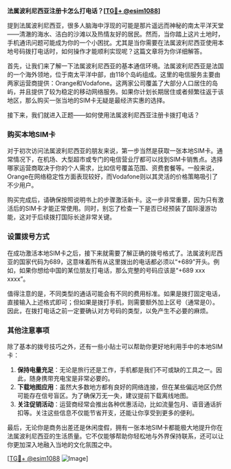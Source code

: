 **法属波利尼西亚注册卡怎么打电话？[[TG💪+ @esim1088](https://t.me/s/esim1088)]**

提到法属波利尼西亚，很多人脑海中浮现的可能是那片遥远而神秘的南太平洋天堂——清澈的海水、洁白的沙滩以及热情友好的居民。然而，当你踏上这片土地时，手机通讯问题可能成为你的一个小困扰。尤其是当你需要在法属波利尼西亚使用本地号码拨打电话时，如何操作才能顺利实现呢？这篇文章将为你详细解答。

首先，让我们来了解一下法属波利尼西亚的基本通信环境。法属波利尼西亚是法国的一个海外领地，位于南太平洋中部，由118个岛屿组成。这里的电信服务主要由两家运营商提供：Orange和Vodafone。这两家公司覆盖了大部分人口居住的岛屿，并且提供了较为稳定的移动网络服务。如果你计划长期居住或者频繁往返于该地区，那么购买一张当地的SIM卡无疑是最经济实惠的选择。

接下来，我们就进入正题——如何使用法属波利尼西亚注册卡拨打电话？

### 购买本地SIM卡

对于初次访问法属波利尼西亚的朋友来说，第一步当然是获取一张本地SIM卡。通常情况下，在机场、大型超市或专门的电信营业厅都可以找到SIM卡销售点。选择哪家运营商取决于你的个人需求，比如信号覆盖范围、资费套餐等。一般来说，Orange在网络稳定性方面表现较好，而Vodafone则以其灵活的价格策略吸引了不少用户。

购买完成后，请确保按照说明书上的步骤激活新卡。这一步非常重要，因为只有激活后的SIM卡才能正常使用。同时，别忘了检查一下是否已经预装了国际漫游功能，这对于后续拨打国际长途非常关键。

### 设置拨号方式

在成功激活本地SIM卡之后，接下来就需要了解正确的拨号格式了。法属波利尼西亚的国家代码为689，这意味着所有从这里拨出的电话都必须以“+689”开头。例如，如果你想给中国的某位朋友打电话，那么完整的号码应该是“+689 xxx xxxx”。

值得注意的是，不同类型的通话可能会有不同的费用标准。如果是拨打固定电话，直接输入上述格式即可；但如果是拨打手机，则需要额外加上区号（通常是0）。因此，在拨打电话之前一定要确认对方号码的类型，以免产生不必要的麻烦。

### 其他注意事项

除了基本的拨号技巧之外，还有一些小贴士可以帮助你更好地利用手中的本地SIM卡：

1. **保持电量充足**：无论是旅行还是工作，手机都是我们不可或缺的工具之一。因此，随身携带充电宝是非常必要的。
2. **下载地图应用**：虽然大多数地方都有良好的网络连接，但在某些偏远地区仍然可能存在信号盲区。为了确保万无一失，建议提前下载离线地图。
3. **关注促销活动**：运营商经常会推出各种优惠活动，比如流量包月、语音通话折扣等。关注这些信息不仅能节省开支，还能让你享受到更多的便利。

最后，无论你是商务出差还是休闲度假，拥有一张本地SIM卡都能极大地提升你在法属波利尼西亚的生活质量。它不仅能够帮助你轻松地与外界保持联系，还可以让你更加深入地融入当地的文化氛围之中。

[[TG💪+ @esim1088](https://t.me/s/esim1088) ![Image](https://i.postimg.cc/4NQfJmqS/Snipaste-2025-05-13-00-14-12.png)]